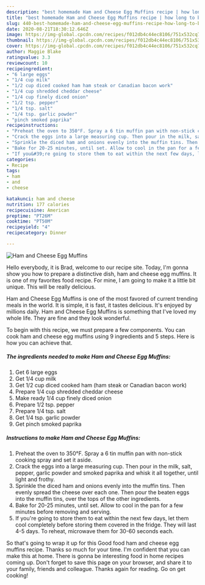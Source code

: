 ```yaml
---
description: "best homemade Ham and Cheese Egg Muffins recipe | how long to bake Ham and Cheese Egg Muffins"
title: "best homemade Ham and Cheese Egg Muffins recipe | how long to bake Ham and Cheese Egg Muffins"
slug: 440-best-homemade-ham-and-cheese-egg-muffins-recipe-how-long-to-bake-ham-and-cheese-egg-muffins
date: 2020-08-21T18:30:12.646Z
image: https://img-global.cpcdn.com/recipes/f012db4c44ec8106/751x532cq70/ham-and-cheese-egg-muffins-recipe-main-photo.jpg
thumbnail: https://img-global.cpcdn.com/recipes/f012db4c44ec8106/751x532cq70/ham-and-cheese-egg-muffins-recipe-main-photo.jpg
cover: https://img-global.cpcdn.com/recipes/f012db4c44ec8106/751x532cq70/ham-and-cheese-egg-muffins-recipe-main-photo.jpg
author: Maggie Blake
ratingvalue: 3.3
reviewcount: 10
recipeingredient:
- "6 large eggs"
- "1/4 cup milk"
- "1/2 cup diced cooked ham ham steak or Canadian bacon work"
- "1/4 cup shredded cheddar cheese"
- "1/4 cup finely diced onion"
- "1/2 tsp. pepper"
- "1/4 tsp. salt"
- "1/4 tsp. garlic powder"
- "pinch smoked paprika"
recipeinstructions:
- "Preheat the oven to 350°F. Spray a 6 tin muffin pan with non-stick cooking spray and set it aside."
- "Crack the eggs into a large measuring cup. Then pour in the milk, salt, pepper, garlic powder and smoked paprika and whisk it all together, until light and frothy."
- "Sprinkle the diced ham and onions evenly into the muffin tins. Then evenly spread the cheese over each one. Then pour the beaten eggs into the muffin tins, over the tops of the other ingredients."
- "Bake for 20-25 minutes, until set. Allow to cool in the pan for a few minutes before removing and serving."
- "If you&#39;re going to store them to eat within the next few days, let them cool completely before storing them covered in the fridge. They will last 4-5 days. To reheat, microwave them for 30-60 seconds each."
categories:
- Recipe
tags:
- ham
- and
- cheese

katakunci: ham and cheese 
nutrition: 177 calories
recipecuisine: American
preptime: "PT26M"
cooktime: "PT50M"
recipeyield: "4"
recipecategory: Dinner

---
```



![Ham and Cheese Egg Muffins](https://img-global.cpcdn.com/recipes/f012db4c44ec8106/751x532cq70/ham-and-cheese-egg-muffins-recipe-main-photo.jpg)

Hello everybody, it is Brad, welcome to our recipe site. Today, I'm gonna show you how to prepare a distinctive dish, ham and cheese egg muffins. It is one of my favorites food recipe. For mine, I am going to make it a little bit unique. This will be really delicious.

Ham and Cheese Egg Muffins is one of the most favored of current trending meals in the world. It is simple, it is fast, it tastes delicious. It's enjoyed by millions daily. Ham and Cheese Egg Muffins is something that I've loved my whole life. They are fine and they look wonderful.




To begin with this recipe, we must prepare a few components. You can cook ham and cheese egg muffins using 9 ingredients and 5 steps. Here is how you can achieve that.

<!--inarticleads1-->

##### The ingredients needed to make Ham and Cheese Egg Muffins:

1. Get 6 large eggs
1. Get 1/4 cup milk
1. Get 1/2 cup diced cooked ham (ham steak or Canadian bacon work)
1. Prepare 1/4 cup shredded cheddar cheese
1. Make ready 1/4 cup finely diced onion
1. Prepare 1/2 tsp. pepper
1. Prepare 1/4 tsp. salt
1. Get 1/4 tsp. garlic powder
1. Get pinch smoked paprika




<!--inarticleads2-->

##### Instructions to make Ham and Cheese Egg Muffins:

1. Preheat the oven to 350°F. Spray a 6 tin muffin pan with non-stick cooking spray and set it aside.
1. Crack the eggs into a large measuring cup. Then pour in the milk, salt, pepper, garlic powder and smoked paprika and whisk it all together, until light and frothy.
1. Sprinkle the diced ham and onions evenly into the muffin tins. Then evenly spread the cheese over each one. Then pour the beaten eggs into the muffin tins, over the tops of the other ingredients.
1. Bake for 20-25 minutes, until set. Allow to cool in the pan for a few minutes before removing and serving.
1. If you&#39;re going to store them to eat within the next few days, let them cool completely before storing them covered in the fridge. They will last 4-5 days. To reheat, microwave them for 30-60 seconds each.




So that's going to wrap it up for this Good food ham and cheese egg muffins recipe. Thanks so much for your time. I'm confident that you can make this at home. There is gonna be interesting food in home recipes coming up. Don't forget to save this page on your browser, and share it to your family, friends and colleague. Thanks again for reading. Go on get cooking!
